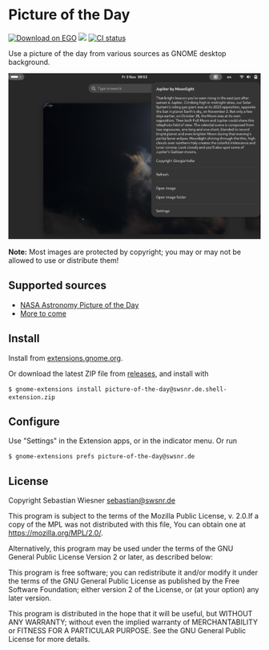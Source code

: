 # Picture of the Day

[![Download on EGO](https://img.shields.io/badge/EGO-install-blue)](https://extensions.gnome.org/extension/6469/picture-of-the-day/)
[![](https://img.shields.io/github/v/release/swsnr/gnome-shell-extension-picture-of-the-day)](https://github.com/swsnr/mdcat/releases/)
[![CI status](https://img.shields.io/github/actions/workflow/status/swsnr/gnome-shell-extension-picture-of-the-day/ci.yaml)](https://github.com/swsnr/gnome-shell-extension-picture-of-the-day/actions)

Use a picture of the day from various sources as GNOME desktop background.

![](./screenshot.png)

**Note:** Most images are protected by copyright; you may or may not be allowed to use or distribute them!

## Supported sources

- [NASA Astronomy Picture of the Day](https://apod.nasa.gov/apod/astropix.html)
- [More to come](https://github.com/swsnr/gnome-shell-extension-picture-of-the-day/issues/2)

## Install

Install from [extensions.gnome.org](https://extensions.gnome.org/extension/6469/picture-of-the-day/).

Or download the latest ZIP file from [releases](https://github.com/swsnr/gnome-shell-extension-picture-of-the-day/releases),
and install with

```console
$ gnome-extensions install picture-of-the-day@swsnr.de.shell-extension.zip
```

## Configure

Use "Settings" in the Extension apps, or in the indicator menu. Or run

```console
$ gnome-extensions prefs picture-of-the-day@swsnr.de
```

## License

Copyright Sebastian Wiesner <sebastian@swsnr.de>

This program is subject to the terms of the Mozilla Public
License, v. 2.0.If a copy of the MPL was not distributed with this
file, You can obtain one at https://mozilla.org/MPL/2.0/.

Alternatively, this program may be used under the terms
of the GNU General Public License Version 2 or later, as described below:

This program is free software; you can redistribute it and/or modify
it under the terms of the GNU General Public License as published by
the Free Software Foundation; either version 2 of the License, or
(at your option) any later version.

This program is distributed in the hope that it will be useful,
but WITHOUT ANY WARRANTY; without even the implied warranty of
MERCHANTABILITY or FITNESS FOR A PARTICULAR PURPOSE.  See the
GNU General Public License for more details.
